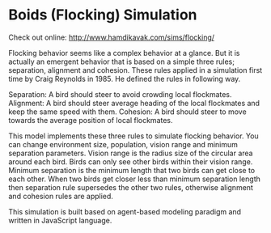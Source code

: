 Boids (Flocking) Simulation
===================
Check out online: http://www.hamdikavak.com/sims/flocking/

Flocking behavior seems like a complex behavior at a glance. But it is actually an emergent behavior that is based on a simple three rules; separation, alignment and cohesion. These rules applied in a simulation first time by Craig Reynolds in 1985. He defined the rules in following way.

Separation: A bird should steer to avoid crowding local flockmates. Alignment: A bird should steer average heading of the local flockmates and keep the same speed with them. Cohesion: A bird should steer to move towards the average position of local flockmates.

This model implements these three rules to simulate flocking behavior. You can change environment size, population, vision range and minimum separation parameters. Vision range is the radius size of the circular area around each bird. Birds can only see other birds within their vision range. Minimum separation is the minimum length that two birds can get close to each other. When two birds get closer less than minimum separation length then separation rule supersedes the other two rules, otherwise alignment and cohesion rules are applied.

This simulation is built based on agent-based modeling paradigm and written in JavaScript language.
